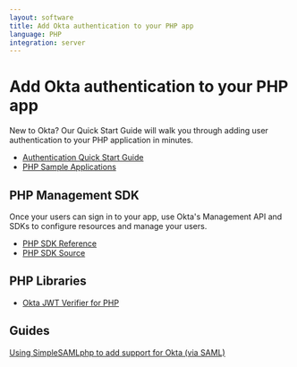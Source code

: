 ```yaml
---
layout: software
title: Add Okta authentication to your PHP app
language: PHP
integration: server
---
```


# Add Okta authentication to your PHP app

New to Okta? Our Quick Start Guide will walk you through adding user authentication to your PHP application in minutes.

<ul class='code-list'>
  <li>
    <a href='/quickstart/#/okta-sign-in-page/php/generic' class='code-button inverse' data-proofer-ignore>
      <span class='code-icon launch-16'></span><span>Authentication Quick Start Guide</span>
    </a>
  </li>
  <li>
    <a href='https://github.com/okta/samples-php' class='code-button'>
      <span class='fa fa-github'></span><span>PHP Sample Applications</span>
    </a>
  </li>
</ul>

## PHP Management SDK

Once your users can sign in to your app, use Okta's Management API and SDKs to configure resources and manage your users.

<ul class='code-list'>
  <li>
    <span class='code-icon expression-16'></span> <a href='https://developer.okta.com/okta-sdk-php/'>PHP SDK Reference</a>
  </li>
  <li>
    <span class='fa fa-github'></span> <a href='https://github.com/okta/okta-sdk-php'>PHP SDK Source</a>
  </li>
</ul>

## PHP Libraries

<ul class='code-list'>
  <li>
    <span class='fa fa-github'></span> <a href='https://github.com/okta/okta-jwt-verifier-php'>Okta JWT Verifier for PHP</a>
  </li>
</ul>

## Guides

<p><a href="simplesamlphp">Using SimpleSAMLphp to add support for Okta (via SAML)</a></p>
